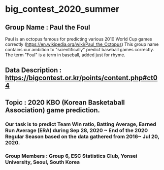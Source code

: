 # big_contest_2020_summer

## Group Name : Paul the Foul

Paul is an octopus famous for predicting various 2010 World Cup games correctly (https://en.wikipedia.org/wiki/Paul_the_Octopus) This group name contains our ambition to "scientifically" predict baseball games correctly. The term "Foul" is a term in baseball, added just for rhyme.

## Data Description : https://bigcontest.or.kr/points/content.php#ct04

## Topic : 2020 KBO (Korean Basketaball Association) game prediction. 

### Our task is to predict Team Win ratio, Batting Average, Earned Run Average (ERA) during Sep 28, 2020 ~ End of the 2020 Regular Season based on the data gathered from 2016~ Jul 20, 2020.

### Group Members : Group 6, ESC Statistics Club, Yonsei University, Seoul, South Korea

